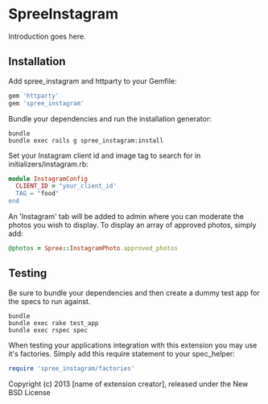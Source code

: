 SpreeInstagram
==============

Introduction goes here.

Installation
------------

Add spree_instagram and httparty to your Gemfile:

```ruby
gem 'httparty'
gem 'spree_instagram'
```

Bundle your dependencies and run the installation generator:

```shell
bundle
bundle exec rails g spree_instagram:install
```

Set your Instagram client id and image tag to search for in initializers/instagram.rb:

```ruby
module InstagramConfig
  CLIENT_ID = "your_client_id'
  TAG = "food"
end
```

An 'Instagram' tab will be added to admin where you can moderate the photos you wish to display.
To display an array of approved photos, simply add:

```ruby
@photos = Spree::InstagramPhoto.approved_photos
```

Testing
-------

Be sure to bundle your dependencies and then create a dummy test app for the specs to run against.

```shell
bundle
bundle exec rake test_app
bundle exec rspec spec
```

When testing your applications integration with this extension you may use it's factories.
Simply add this require statement to your spec_helper:

```ruby
require 'spree_instagram/factories'
```

Copyright (c) 2013 [name of extension creator], released under the New BSD License
